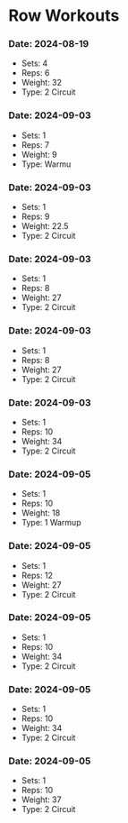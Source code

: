 # Row Workouts

### Date: 2024-08-19
- Sets: 4
- Reps: 6
- Weight: 32
- Type:  2 Circuit

### Date: 2024-09-03
- Sets: 1
- Reps: 7
- Weight: 9
- Type:  Warmu

### Date: 2024-09-03
- Sets: 1
- Reps: 9
- Weight: 22.5
- Type:  2 Circuit

### Date: 2024-09-03
- Sets: 1
- Reps: 8
- Weight: 27
- Type:  2 Circuit

### Date: 2024-09-03
- Sets: 1
- Reps: 8
- Weight: 27
- Type:  2 Circuit

### Date: 2024-09-03
- Sets: 1
- Reps: 10
- Weight: 34
- Type:  2 Circuit

### Date: 2024-09-05
- Sets: 1
- Reps: 10
- Weight: 18
- Type: 1 Warmup

### Date: 2024-09-05
- Sets: 1
- Reps: 12
- Weight: 27
- Type:  2 Circuit

### Date: 2024-09-05
- Sets: 1
- Reps: 10
- Weight: 34
- Type:  2 Circuit

### Date: 2024-09-05
- Sets: 1
- Reps: 10
- Weight: 34
- Type:  2 Circuit

### Date: 2024-09-05
- Sets: 1
- Reps: 10
- Weight: 37
- Type:  2 Circuit

